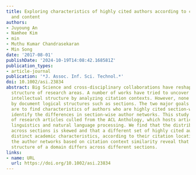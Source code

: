 ```yaml
---
title: Exploring characteristics of highly cited authors according to citation location
  and content
authors:
- Juyoung An
- Namhee Kim
- min
- Muthu Kumar Chandrasekaran
- Min Song
date: '2017-08-01'
publishDate: '2024-10-19T14:08:42.168581Z'
publication_types:
- article-journal
publication: '*J. Assoc. Inf. Sci. Technol.*'
doi: 10.1002/asi.23834
abstract: Big Science and cross-disciplinary collaborations have reshaped the intellectual
  structure of research areas. A number of works have tried to uncover this hidden
  intellectual structure by analyzing citation contexts. However, none of them analyzed
  by document logical structures such as sections. The two major goals of this study
  are to find characteristics of authors who are highly cited section-wise and to
  identify the differences in section-wise author networks. This study uses 29,158
  of research articles culled from the ACL Anthology, which hosts articles on computational
  linguistics and natural language processing. We find that the distribution of citations
  across sections is skewed and that a different set of highly cited authors share
  distinct academic characteristics, according to their citation locations. Furthermore,
  the author networks based on citation context similarity reveal that the intellectual
  structure of a domain differs across different sections.
links:
- name: URL
  url: https://doi.org/10.1002/asi.23834
---
```

